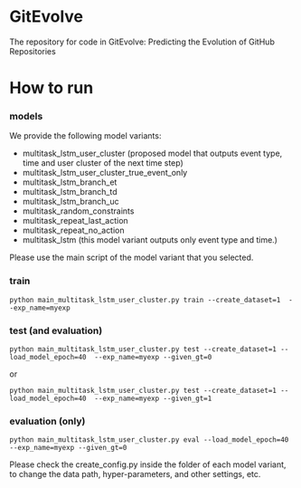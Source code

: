 # GitEvolve
The repository for code in GitEvolve: Predicting the Evolution of GitHub Repositories


# How to run
### models
We provide the following model variants:
- multitask_lstm_user_cluster (proposed model that outputs event type, time and user cluster of the next time step)
- multitask_lstm_user_cluster_true_event_only
- multitask_lstm_branch_et
- multitask_lstm_branch_td
- multitask_lstm_branch_uc
- multitask_random_constraints
- multitask_repeat_last_action
- multitask_repeat_no_action
- multitask_lstm (this model variant outputs only event type and time.)

Please use the main script of the model variant that you selected.



### train
```
python main_multitask_lstm_user_cluster.py train --create_dataset=1  --exp_name=myexp
```
### test (and evaluation)
```
python main_multitask_lstm_user_cluster.py test --create_dataset=1 --load_model_epoch=40  --exp_name=myexp --given_gt=0
```
or
```
python main_multitask_lstm_user_cluster.py test --create_dataset=1 --load_model_epoch=40  --exp_name=myexp --given_gt=1
```

### evaluation (only)
```
python main_multitask_lstm_user_cluster.py eval --load_model_epoch=40  --exp_name=myexp --given_gt=0
```

Please check the create_config.py inside the folder of each model variant, to change the data path, hyper-parameters, and other settings, etc.

